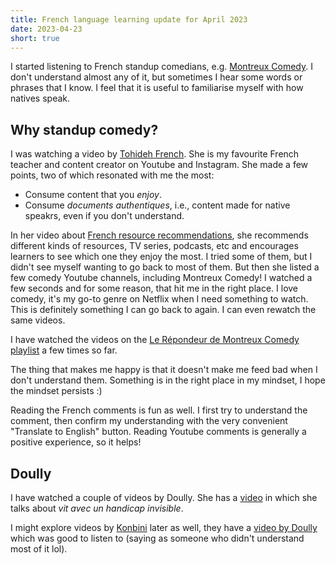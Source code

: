 ```yaml
---
title: French language learning update for April 2023
date: 2023-04-23
short: true
---
```


I started listening to French standup comedians, e.g. [Montreux Comedy](https://montreuxcomedy.com/fr/la-chaine). I don't understand almost any of it, but sometimes I hear some words or phrases that I know. I feel that it is useful to familiarise myself with how natives speak.

## Why standup comedy?

I was watching a video by [Tohideh French](https://www.youtube.com/@Tohideh). She is my favourite French teacher and content creator on Youtube and Instagram. She made a few points, two of which resonated with me the most:

* Consume content that you *enjoy*.
* Consume *documents authentiques*, i.e., content made for native speakrs, even if you don't understand.

In her video about [French resource recommendations](https://www.youtube.com/watch?v=QmvvpEyr-mE&t=908s), she recommends different kinds of resources, TV series, podcasts, etc and encourages learners to see which one they enjoy the most. I tried some of them, but I didn't see myself wanting to go back to most of them. But then she listed a few comedy Youtube channels, including Montreux Comedy! I watched a few seconds and for some reason, that hit me in the right place. I love comedy, it's my go-to genre on Netflix when I need something to watch. This is definitely something I can go back to again. I can even rewatch the same videos.

I have watched the videos on the [Le Répondeur de Montreux Comedy playlist](https://www.youtube.com/playlist?list=PL40TWjlepv_o8SBm7MBz7bT7rW-sTTfUY) a few times so far.

The thing that makes me happy is that it doesn't make me feed bad when I don't understand them. Something is in the right place in my mindset, I hope the mindset persists :)

Reading the French comments is fun as well. I first try to understand the comment, then confirm my understanding with the very convenient "Translate to English" button. Reading Youtube comments is generally a positive experience, so it helps!

## Doully

I have watched a couple of videos by Doully. She has a [video](https://www.youtube.com/watch?v=U720kk2m7kw) in which she talks about *vit avec un handicap invisible*.

I might explore videos by [Konbini](https://www.konbini.com/categorie/videos/) later as well, they have a [video by Doully](https://www.youtube.com/watch?v=U720kk2m7kw) which was good to listen to (saying as someone who didn't understand most of it lol).

<!--
## New words

I don't plan to revise these words, I might forget them, also the meanings might be wrong, but just the act of writing them forces me to revise them once, so here we go :)

*
-->